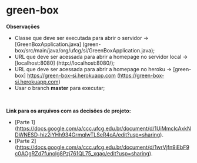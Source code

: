 # green-box

**Observações**
- Classe que deve ser executada para abrir o servidor -> [GreenBoxApplication.java] (green-box/src/main/java/org/ufcg/si/GreenBoxApplication.java);
- URL que deve ser acessada para abrir a homepage no servidor local -> [localhost:8080] (http://localhost:8080/);
- URL que deve ser acessada para abrir a homepage no heroku -> [green-box] https://green-box-si.herokuapp.com (https://green-box-si.herokuapp.com)
- Usar o branch **master** para executar;
<br/>

**Link para os arquivos com as decisões de projeto:**
- [Parte 1] (https://docs.google.com/a/ccc.ufcg.edu.br/document/d/1UiMmcIcAxkNDWNESD-hiz2iYHh934GrmqlwTLSeR4oA/edit?usp=sharing).
- [Parte 2] (https://docs.google.com/a/ccc.ufcg.edu.br/document/d/1wrVjfn9iEbF9c0AOgRZd7funolg8Pzj761QL75_xqao/edit?usp=sharing).



  
  
